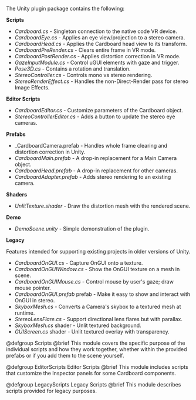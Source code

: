 The Unity plugin package contains the following:

**Scripts**

* _Cardboard.cs_ - Singleton connection to the native code VR device.
* _CardboardEye.cs_ - Applies an eye view/projection to a stereo camera.
* _CardboardHead.cs_ - Applies the Cardboard head view to its transform.
* _CardboardPreRender.cs_ - Clears entire frame in VR mode.
* _CardboardPostRender.cs_ - Applies distortion correction in VR mode.
* _GazeInputModule.cs_ - Control uGUI elements with gaze and trigger.
* _Pose3D.cs_ - Contains a rotation and translation.
* _StereoController.cs_ - Controls mono vs stereo rendering.
* _StereoRenderEffect.cs_ - Handles the non-Direct-Render pass for stereo Image Effects.

**Editor Scripts**

* _CardboardEditor.cs_ - Customize parameters of the Cardboard object.
* _StereoControllerEditor.cs_ - Adds a button to update the stereo eye cameras.

**Prefabs**

* _CardboardCamera.prefab - Handles whole frame clearing and distortion correction in Unity.
* _CardboardMain.prefab_ - A drop-in replacement for a Main Camera object.
* _CardboardHead.prefab_ - A drop-in replacement for other cameras.
* _CardboardAdapter.prefab_ - Adds stereo rendering to an existing camera.

**Shaders**

* _UnlitTexture.shader_ - Draw the distortion mesh with the rendered scene.

**Demo**

* _DemoScene.unity_ - Simple demonstration of the plugin.

**Legacy**

Features intended for supporting existing projects in older versions of Unity.

* _CardboardOnGUI.cs_ - Capture OnGUI onto a texture.
* _CardboardOnGUIWindow.cs_ - Show the OnGUI texture on a mesh in scene.
* _CardboardOnGUIMouse.cs_ - Control mouse by user's gaze; draw mouse pointer.
* _CardboardOnGUI.prefab_ prefab - Make it easy to show and interact with OnGUI in stereo.
* _SkyboxMesh.cs_ - Converts a Camera's skybox to a textured mesh at runtime.
* _StereoLensFlare.cs_ - Support directional lens flares but with parallax.
* _SkyboxMesh.cs_ shader - Unlit textured background.
* _GUIScreen.cs_ shader - Unlit textured overlay with transparency.

@defgroup Scripts
@brief This module covers the specific purpose of the individual scripts and
how they work together, whether within the provided prefabs or if you add them
to the scene yourself.

@defgroup EditorScripts Editor Scripts
@brief This module includes scripts that customize the Inspector panels
for some Cardboard components.

@defgroup LegacyScripts Legacy Scripts
@brief This module describes scripts provided for legacy purposes.
